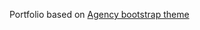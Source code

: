Portfolio based on [Agency bootstrap theme ](https://startbootstrap.com/template-overviews/agency/)
